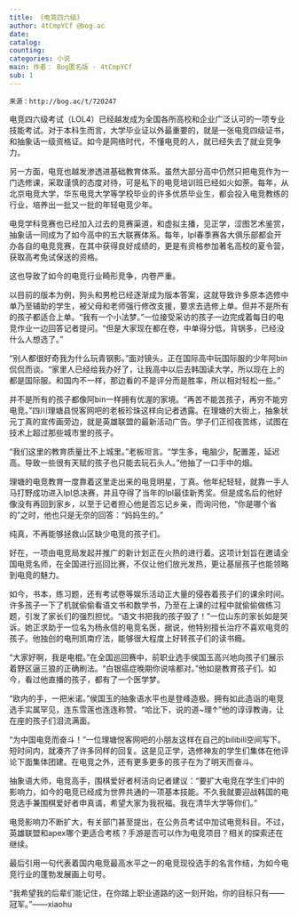 ```yaml
---
title: 《电竞四六级》
author: 4tCmpYCf @bog.ac
date: 
catalog: 
counting: 
categories: 小说
main: 作者： Bog匿名版 - 4tCmpYCf
sub: 1
---
```

    来源：http://bog.ac/t/720247

电竞四六级考试（LOL4）已经越发成为全国各所高校和企业广泛认可的一项专业技能考试。对于本科生而言，大学毕业证以外最重要的，就是一张电竞四级证书，和抽象话一级资格证。如今是网络时代，不懂电竞的人，就已经失去了就业竞争力。

另一方面，电竞也越发渗透进基础教育体系。虽然大部分高中仍然只把电竞作为一门选修课，采取谨慎的态度对待，可是私下的电竞培训班已经如火如荼。每年，从北京电竞大学，华东电竞大学等学校毕业的许多优质毕业生，都会投入电竞教练的行业，培养出一批又一批的年轻电竞少年。

电竞学科竞赛也已经加入过去的竞赛渠道，和虚拟主播，见正学，涩图艺术鉴赏，抽象话一同成为了如今高中的五大联赛体系。每年，lpl春季赛各大俱乐部都会开办各自的电竞竞赛，在其中获得良好成绩的，更是有资格参加著名高校的夏令营，获取高考免试保送的资格。

这也导致了如今的电竞行业畸形竞争，内卷严重。

以目前的版本为例，狗头和男枪已经逐渐成为版本答案，这就导致许多原本选修中单乃至辅助的学生，被父母和老师强行修改支援，要求去选修上单。但并不是所有的孩子都适合上单。“我有一个小法梦。”一位接受采访的孩子一边完成着每日的电竞作业一边回答记者提问。“但是大家现在都在卷，中单得分低，背锅多，已经没什么人想选了。”

“别人都很好奇我为什么玩青钢影。”面对镜头，正在国际高中玩国际服的少年阿bin侃侃而谈。“家里人已经给我办好了，让我高中以后去韩国读大学，所以现在上的都是国际服。和国内不一样，那边看的不是评分而是胜率，所以相对轻松一些。”

并不是所有的孩子都像阿bin一样拥有优渥的家境。“再苦不能苦孩子，再穷不能穷电竞。”四川理塘县悦客网吧的老板珍珠这样向记者透露。在理塘的大街上，抽象状元丁真的宣传画旁边，就是英雄联盟的最新活动广告。学子们正彻夜苦练，试图在技术上超过那些城市里的孩子。

“我们这里的教育质量比不上城里。”老板坦言。“学生多，电脑少，配置差，延迟高。导致一些很有天赋的孩子也只能去玩石头人。”他抽了一口手中的烟。

理塘的电竞教育一度靠着这里走出来的电竞明星，丁真。他年纪轻轻，就靠一手人马打野成功进入lpl总决赛，并且夺得了当年的lpl最佳新秀奖。但是成名后的他好像没有再回到家乡，以至于记者担心他是否忘记乡亲，而询问他，“你是哪个省的”之时，他也只是无奈的回答：“妈妈生的。”

纯真，不再能够拯救山区缺少电竞的孩子们。

好在，一项由电竞局发起并推广的新计划正在火热的进行着。这项计划旨在邀请全国电竞名师，在全国进行巡回比赛，不仅让他们放光发热，更让基层孩子也能领略到电竞的魅力。

如今，书本，练习题，还有考试卷等娱乐活动正大量的侵吞着孩子们的课余时间。许多孩子一下了机就偷偷看语文书和数学书，乃至在上课的过程中就偷偷做练习题，引发了家长们的强烈担忧。“语文书把我的孩子毁了！”一位山东的家长如是哭诉。她正求助于一位名为杨永信的电竞名医，据说，他特别擅长治疗不喜欢电竞的孩子。他独创的电刑凯南疗法，能够很大程度上好转孩子们的读书瘾。

“大家好啊，我是电棍。”在全国巡回赛中，前职业选手侯国玉高兴地向孩子们展示着野区逼三狼的正确刷法。“白银癌症晚期你说啥都对。”他如是教育孩子们。如今，看过他直播的孩子，都有了一个医学梦。

“欧内的手，一把米诺。”侯国玉的抽象语水平也是登峰造极。拥有如此造诣的电竞选手实属罕见，连东雪莲也连连称赞。“哈比下，说的道~理↑”他的谆谆教诲，让在座的孩子们泪流满面。

“为中国电竞而奋斗！”一位理塘悦客网吧的小朋友这样在自己的bilibili空间写下。短时间内，就凑齐了许多同样的回复。这是见正学，选修神友的学生们集体在他评论下面集体团建。在电竞之外，还有更多更多的孩子在为了明天而奋斗。

抽象语大师，电竞高手，围棋爱好者柯洁向记者建议：“要扩大电竞在学生们中的影响力，如今的电竞已经成为世界共通的一项基本技能。不久我就要迎战韩国的电竞选手兼围棋爱好者申真谞，希望大家为我祝福。我在清华大学等你们。”

电竞影响力不断扩大，有关部门甚至提出，在公务员考试中加试电竞科目。不过，英雄联盟和apex哪个更适合考核？手游是否可以作为电竞项目？相关的探索还在继续。

最后引用一句代表着国内电竞最高水平之一的电竞现役选手的名言作结，为如今电竞行业的蓬勃发展画上句号。

“我希望我的后辈们能记住，在你踏上职业道路的这一刻开始，你的目标只有——冠军。”——xiaohu 